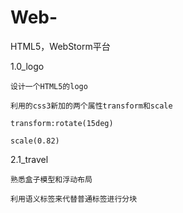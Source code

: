 # Web-
HTML5，WebStorm平台

1.0_logo

    设计一个HTML5的logo
    
    利用的css3新加的两个属性transform和scale
    
    transform:rotate(15deg)
    
    scale(0.82)

2.1_travel

    熟悉盒子模型和浮动布局
    
    利用语义标签来代替普通标签进行分块
